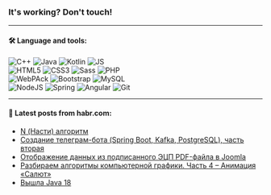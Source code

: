 ### It's working? Don't touch!

---

#### 🛠️ Language and tools:

![C++](https://img.shields.io/badge/C++-informational?logo=c%2B%2B&style=flat&logoColor=white&color=9C033A)
![Java](https://img.shields.io/badge/Java-informational?logo=java&style=flat&logoColor=white&color=007396)
![Kotlin](https://img.shields.io/badge/Kotlin-informational?logo=Kotlin&style=flat&logoColor=white&color=0095D5)
![JS](https://img.shields.io/badge/JS-informational?logo=javaScript&style=flat&logoColor=black&color=F7Df1E) <br>
![HTML5](https://img.shields.io/badge/HTML5-informational?logo=html5&style=flat&logoColor=white&color=E34F26)
![CSS3](https://img.shields.io/badge/CSS3-informational?logo=css3&style=flat&logoColor=white&color=157286)
![Sass](https://img.shields.io/badge/Saas-informational?logo=sass&style=flat&logoColor=white&color=hotpink)
![PHP](https://img.shields.io/badge/PHP-informational?logo=php&style=flat&logoColor=white&color=777BB4) <br>
![WebPAck](https://img.shields.io/badge/WebPack-informational?logo=webPack&style=flat&logoColor=white&color=FF6F00)
![Bootstrap](https://img.shields.io/badge/Bootstrap-informational?logo=Bootstrap&style=flat&logoColor=white&color=7952B3)
![MySQL](https://img.shields.io/badge/MySQL-informational?logo=MySQL&style=flat&logoColor=white&color=00f) <br>
![NodeJS](https://img.shields.io/badge/NodeJS-informational?logo=node.js&style=flat&logoColor=white&color=43853D)
![Spring](https://img.shields.io/badge/Spring-informational?logo=Spring&style=flat&logoColor=white&color=0A9EDC)
![Angular](https://img.shields.io/badge/Vue-informational?logo=vue.js&style=flat&logoColor=white&color=red)
![Git](https://img.shields.io/badge/Git-informational?logo=git&style=flat&logoColor=white&color=darkorange)

___

#### 💬 Latest posts from habr.com:

<!-- BLOG-POST-LIST:START -->
- [N &lpar;Насти&rpar; алгоритм](https://habr.com/ru/post/656999/?utm_source=habrahabr&utm_medium=rss&utm_campaign=656999)
- [Создание телеграм-бота &lpar;Spring Boot, Kafka, PostgreSQL&rpar;, часть вторая](https://habr.com/ru/post/656969/?utm_source=habrahabr&utm_medium=rss&utm_campaign=656969)
- [Отображение данных из подписанного ЭЦП PDF-файла в Joomla](https://habr.com/ru/post/656793/?utm_source=habrahabr&utm_medium=rss&utm_campaign=656793)
- [Разбираем алгоритмы компьютерной графики. Часть 4 – Анимация «Салют»](https://habr.com/ru/post/656955/?utm_source=habrahabr&utm_medium=rss&utm_campaign=656955)
- [Вышла Java 18](https://habr.com/ru/post/656937/?utm_source=habrahabr&utm_medium=rss&utm_campaign=656937)
<!-- BLOG-POST-LIST:END -->
